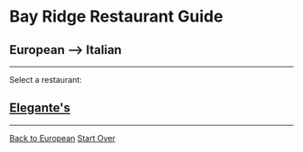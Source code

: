# Bay Ridge Restaurant Guide
## European --> Italian
---
Select a restaurant:
## [Elegante's](https://www.elegantepizzany.com/)
---
[Back to European](../european.md)
[Start Over](../home.md)

